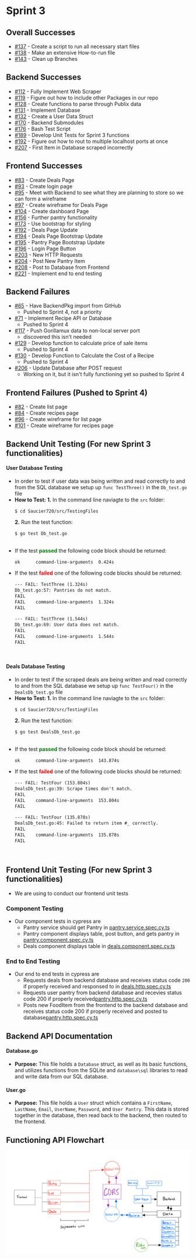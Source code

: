 # Sprint 3

## Overall Successes 
- [#137](https://github.com/TylerMetz/Saucier720/issues/137) - Create a script to run all necessary start files
- [#138](https://github.com/TylerMetz/Saucier720/issues/138) - Make an extensive How-to-run file
- [#143](https://github.com/TylerMetz/Saucier720/issues/143) - Clean up Branches

## Backend Successes
- [#112](https://github.com/TylerMetz/Saucier720/issues/112) - Fully Implement Web Scraper
- [#119](https://github.com/TylerMetz/Saucier720/issues/119) - Figure out how to include other Packages in our repo
- [#128](https://github.com/TylerMetz/Saucier720/issues/128) - Create functions to parse through Publix data
- [#131](https://github.com/TylerMetz/Saucier720/issues/131) - Implement Database
- [#132](https://github.com/TylerMetz/Saucier720/issues/132) - Create a User Data Struct
- [#170](https://github.com/TylerMetz/Saucier720/issues/170) - Backend Submodules
- [#176](https://github.com/TylerMetz/Saucier720/issues/176) - Bash Test Script
- [#189](https://github.com/TylerMetz/Saucier720/issues/189) - Develop Unit Tests for Sprint 3 functions
- [#192](https://github.com/TylerMetz/Saucier720/issues/188) - Figure out how to rout to multiple localhost ports at once
- [#207](https://github.com/TylerMetz/Saucier720/issues/207) - First Item in Database scraped incorrectly

## Frontend Successes
- [#83](https://github.com/TylerMetz/Saucier720/issues/83) - Create Deals Page
- [#93](https://github.com/TylerMetz/Saucier720/issues/93) - Create login page
- [#95](https://github.com/TylerMetz/Saucier720/issues/95) - Meet with Backend to see what they are planning to store so we can form a wireframe 
- [#97](https://github.com/TylerMetz/Saucier720/issues/97) - Create wireframe for Deals Page
- [#104](https://github.com/TylerMetz/Saucier720/issues/104) - Create dashboard Page
- [#156](https://github.com/TylerMetz/Saucier720/issues/156) - Further pantry functionality
- [#173](https://github.com/TylerMetz/Saucier720/issues/173) - Use bootstrap for styling
- [#192](https://github.com/TylerMetz/Saucier720/issues/192) - Deals Page Update
- [#194](https://github.com/TylerMetz/Saucier720/issues/194) - Deals Page Bootstrap Update
- [#195](https://github.com/TylerMetz/Saucier720/issues/195) - Pantry Page Bootstrap Update
- [#196](https://github.com/TylerMetz/Saucier720/issues/196) - Login Page Button
- [#203](https://github.com/TylerMetz/Saucier720/issues/203) - New HTTP Requests
- [#204](https://github.com/TylerMetz/Saucier720/issues/204) - Post New Pantry Item
- [#208](https://github.com/TylerMetz/Saucier720/issues/208) - Post to Database from Frontend
- [#221](https://github.com/TylerMetz/Saucier720/issues/221) - Implement end to end testing

## Backend Failures 

- [#65](https://github.com/TylerMetz/Saucier720/issues/65) - Have BackendPkg import from GitHub
  - Pushed to Sprint 4, not a priority
- [#71](https://github.com/TylerMetz/Saucier720/issues/71) - Implement Recipe API or Database
  - Pushed to Sprint 4
- [#117](https://github.com/TylerMetz/Saucier720/issues/117) - Push Gorillamux data to non-local server port 
  - discovered this isn't needed
- [#129](https://github.com/TylerMetz/Saucier720/issues/129) - Develop function to calculate price of sale items
  - Pushed to Sprint 4
- [#130](https://github.com/TylerMetz/Saucier720/issues/130) - Develop Function to Calculate the Cost of a Recipe
  - Pushed to Sprint 4
- [#206](https://github.com/TylerMetz/Saucier720/issues/206) - Update Database after POST request
  - Working on it, but it isn't fully functioning yet so pushed to Sprint 4

## Frontend Failures (Pushed to Sprint 4)
- [#82](https://github.com/TylerMetz/Saucier720/issues/221) - Create list page
- [#84](https://github.com/TylerMetz/Saucier720/issues/221) - Create recipes page
- [#96](https://github.com/TylerMetz/Saucier720/issues/221) - Create wireframe for list page
- [#101](https://github.com/TylerMetz/Saucier720/issues/221) - Create wireframe for recipes page


## Backend Unit Testing (For new Sprint 3 functionalities)
#### User Database Testing
- In order to test if user data was being written and read correctly to and from the SQL database we setup up `func TestThree()` in the `Db_test.go` file
  <br>
- **How to Test:**
  **1.** In the command line naviagte to the `src` folder:
   ```
   $ cd Saucier720/src/TestingFiles
   ```
  **2.** Run the test function:
   ```
   $ go test Db_test.go
   ```
   <br>
-  If the test <span style = "color:green"> <b>passed</b> </span> the following code block should be returned:
    ```
    ok  	command-line-arguments	0.424s
    ```
- If the test <span style = "color:red"> <b>failed</b> </span> one of the following code blocks should be returned:
    ```
    --- FAIL: TestThree (1.324s)
    Db_test.go:57: Pantries do not match.
    FAIL
    FAIL	command-line-arguments	1.324s
    FAIL
    ```
    ```
    --- FAIL: TestThree (1.544s)
    Db_test.go:69: User data does not match.
    FAIL
    FAIL	command-line-arguments	1.544s
    FAIL
    ```
<br>

#### Deals Database Testing
- In order to test if the scraped deals are being written and read correctly to and from the SQL database we setup up `func TestFour()` in the `DealsDb_test.go` file
  <br>
- **How to Test:**
  **1.** In the command line naviagte to the `src` folder:
   ```
   $ cd Saucier720/src/TestingFiles
   ```
  **2.** Run the test function:
   ```
   $ go test DealsDb_test.go
   ```
   <br>
-  If the test <span style = "color:green"> <b>passed</b> </span> the following code block should be returned:
    ```
    ok  	command-line-arguments	143.874s
    ```
- If the test <span style = "color:red"> <b>failed</b> </span> one of the following code blocks should be returned:
    ```
    --- FAIL: TestFour (153.804s)
    DealsDb_test.go:39: Scrape times don't match.
    FAIL
    FAIL	command-line-arguments	153.804s
    FAIL
    ```
    ```
    --- FAIL: TestFour (135.878s)
    DealsDb_test.go:45: Failed to return item #_ correctly.
    FAIL
    FAIL	command-line-arguments	135.878s
    FAIL
    ```
<br>


## Frontend Unit Testing (For new Sprint 3 functionalities)
- We are using to conduct our frontend unit tests

### Component Testing
- Our component tests in cypress are
  - Pantry service should get Pantry in [pantry.service.spec.cy.ts](../Saucier720-app/src/app/testing/pantry/pantry.service.spec.cy.ts)
  - Pantry component displays table, post button, and gets pantry in [pantry.component.spec.cy.ts](../Saucier720-app/src/app/testing/pantry/pantry.component.spec.cy.ts)
  - Deals component displays table in [deals.component.spec.cy.ts](../Saucier720-app/src/app/testing/deals/deals.component.spec.cy.ts)
### End to End Testing
- Our end to end tests in cypress are
  - Requests deals from backend database and receives status code `200` if properly received and responsed to in [deals.http.spec.cy.ts](../Saucier720-app/cypress/e2e/HttpRequests/deals.http.spec.cy.ts)
  - Requests user pantry from backend database and recevies status code 200 if properly received[pantry.http.spec.cy.ts](../Saucier720-app/cypress/e2e/HttpRequests/pantry.http.spec.cy.ts)
  - Posts new FoodItem from the frontend to the backend database and receives status code 200 if properly received and posted to database[pantry.http.spec.cy.ts](../Saucier720-app/cypress/e2e/HttpRequests/pantry.http.spec.cy.ts)

## Backend API Documentation 
#### Database.go
- **Purpose:** This file holds a `Database` struct, as well as its basic functions, and utilizes functions from the SQLite and `database\sql` libraries to read and write data from our SQL database.

#### User.go
- **Purpose:** This file holds a `User` struct which contains a `FirstName`, `LastName`, `Email`, `UserName`, `Password`, and `User Pantry`. This data is stored together in the database, then read back to the backend, then routed to the frontend. 
  

## Functioning API Flowchart
![Flowchart Image](../Other/Images/Saucier720Api.png)

